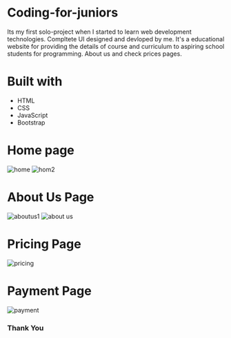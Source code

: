 # Coding-for-juniors
Its my first solo-project when I started to learn web development technologies. Compltete UI designed and devloped by me.
It's a educational website for providing the details of course and curriculum to aspiring school students for programming. About us and check prices pages. 

# Built with

 <ul>
  <li>HTML</li>
  <li>CSS</li>
  <li>JavaScript</li>
  <li>Bootstrap</li>
 </ul>
 
 # Home page
 ![home](https://user-images.githubusercontent.com/57341544/201915343-4490e2ca-0c90-4418-ae0e-2e334bc956f0.png)
![hom2](https://user-images.githubusercontent.com/57341544/201915423-325dffe7-1447-4bf3-9be2-00e3d79d8d72.png)

 # About Us  Page
![aboutus1](https://user-images.githubusercontent.com/57341544/201915558-85753dcd-6b6b-406e-8b58-095093637b05.png)
 ![about us](https://user-images.githubusercontent.com/57341544/201915460-fce396b4-fe9c-4551-a020-a9c4a6cabafa.png)

 # Pricing Page
 ![pricing](https://user-images.githubusercontent.com/57341544/201915514-ef7cb340-d3f0-46c6-853f-e24390b2a568.png)

 # Payment Page
 ![payment](https://user-images.githubusercontent.com/57341544/201915591-b8fa09b1-0de7-4f04-81ee-bf7fb7a95bca.png)

<h3 text-align ="center">Thank You</h3?

